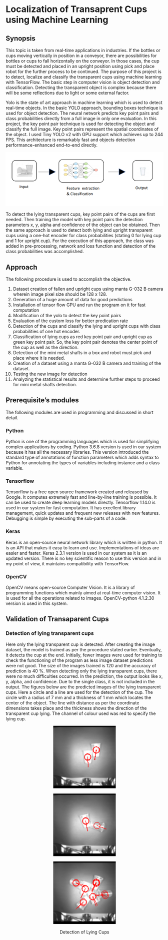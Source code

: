 # Localization of Transaprent Cups using Machine Learning

## Synopsis
This topic is taken from real-time applications in industries. If the bottles or cups moving
vertically in position in a conveyor, there are possibilities for bottles or cups to fall horizontally
on the conveyor. In those cases, the cup must be detected and placed in an upright position
using pick and place robot for the further process to be continued. The purpose of this project
is to detect, localize and classify the transparent cups using machine learning with TensorFlow.
The basic step in computer vision is object detection and classification. Detecting the
transparent object is complex because there will be some reflections due to light or some
external factor.

Yolo is the state of art approach in machine learning which is used to detect real-time objects.
In the basic YOLO approach, bounding boxes technique is used for object detection. The neural
network predicts key point pairs and class probabilities directly from a full image in only one
evaluation. In this project, the key point pair technique is used for detecting the object and
classify the full image. Key point pairs represent the spatial coordinates of the object. I used
Tiny YOLO v2 with GPU support which achieves up to 244 FPS. This architecture is remarkably
fast and objects detection performance-enhanced end-to-end directly.

<p align="center">
  <img src="https://github.com/saikrishnathonduru/Localization_of_Transaprent_Cups/blob/main/Images/ML.PNG?raw=true" alt="Sublime's custom image"/>
</p>

To detect the lying transparent cups, key point pairs of the cups are first needed. Then training
the model with key point pairs the detection parameters x, y, alpha and confidence of the
object can be obtained. Then the same approach is used to detect both lying and upright
transparent cups using a one-hot encoder for class probabilities (stating 0 for lying cup and 1
for upright cup). For the execution of this approach, the class was added in pre-processing,
network and loss function and detection of the class probabilities was accomplished.

## Approach
The following procedure is used to accomplish the objective.
1. Dataset creation of fallen and upright cups using manta G-032 B camera wherein image
pixel size should be 128 x 128.
2. Generation of a huge amount of data for good predictions
3. Installation of tensor flow GPU and run the program on it for fast computation
4. Modification of the yolo to detect the key point pairs
5. Evaluation of the custom loss for better predication rate
6. Detection of the cups and classify the lying and upright cups with class probabilities of
one hot encoder.
7. Classification of lying cups as red key point pair and upright cup as green key point pair.
So, the key point pair denotes the center point of the cup as well as the direction.
8. Detection of the mini metal shafts in a box and robot must pick and place where it is
needed.
9. Creation of a dataset using a manta G-032 B camera and training of the dataset.
10. Testing the new image for detection
11. Analyzing the statistical results and determine further steps to proceed for mini metal
shafts detection.

## Prerequisite’s modules 
The following modules are used in programming and discussed in short detail.
  ### Python
Python is one of the programming languages which is used for simplifying complex
applications by coding. Python 3.6.8 version is used in our system because it has all the
necessary libraries. This version introduced the standard type of annotations of function
parameters which adds syntax to Python for annotating the types of variables including
instance and a class variable.
  ### Tensorflow
Tensorflow is a free open source framework created and released by Google. It computes
extremely fast and line-by-line training is possible. It can be used to create deep learning
models directly. Tensorflow 1.14.0 is used in our system for fast computation. It has excellent
library management, quick updates and frequent new releases with new features. Debugging
is simple by executing the sub-parts of a code.
  ### Keras
Keras is an open-source neural network library which is written in python. It is an API that
makes it easy to learn and use. Implementations of ideas are easier and faster. Keras 2.3.1
version is used in our system as it is an updated version. There is no key scientific reason to
use this version and in my point of view, it maintains compatibility with TensorFlow.
  ### OpenCV
OpenCV means open-source Computer Vision. It is a library of programming functions which
mainly aimed at real-time computer vision. It is used for all the operations related to images.
OpenCV-python 4.1.2.30 version is used in this system.

## Validation of Transaparent Cups
### Detection of lying transparent cups
Here only the lying transparent cup is detected. After creating the image dataset, the model
is trained as per the procedure stated earlier. Eventually, it detects the cup at the end. Initially,
fewer images were used for training to check the functioning of the program as less image
dataset predictions were not good. The size of the images trained is 120 and the accuracy of
prediction is 40 %. When detecting only the lying transparent cups, there were no much
difficulties occurred. In the prediction, the output looks like x, y, alpha, and confidence. Due
to the single class, it is not included in the output. The figures below
are the predicted images of the lying transparent cups. Here a circle and a line are used for
the detection of the cup. The circle with a radius of 7 mm and a thickness of 1 mm which
locates the center of the object. The line with distance as per the coordinate dimensions takes
place and the thickness shows the direction of the transparent cup lying. The channel of colour
used was red to specify the lying cup. 


<p align="center">
  <img width="200" height="200" src="https://github.com/saikrishnathonduru/Localization_of_Transaprent_Cups/blob/main/Images/ir_0001_detected.bmp?raw=true" alt="Sublime's custom image"/>
</p>

<p align="center">
  <img width="200" height="200" src="https://github.com/saikrishnathonduru/Localization_of_Transaprent_Cups/blob/main/Images/ir_0002_detected.bmp?raw=true" alt="Sublime's custom image"/>
</p>

<p align="center">
  <img width="200" height="200" src="https://github.com/saikrishnathonduru/Localization_of_Transaprent_Cups/blob/main/Images/ir_0003_detected.bmp?raw=true" alt="Sublime's custom image"/>
</p>
<p style="text-align: center">Detection of Lying Cups</p>
